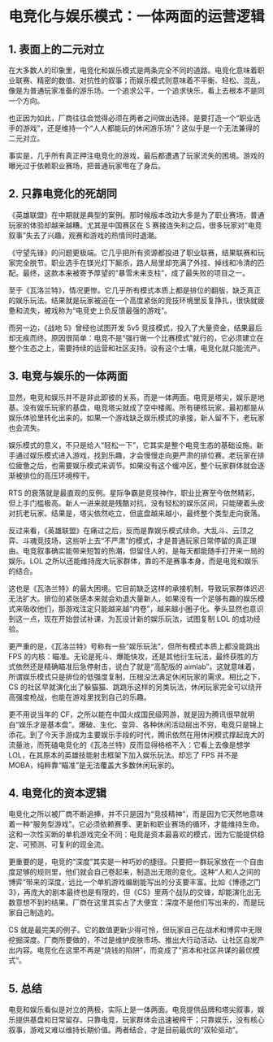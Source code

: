 # 电竞化与娱乐模式：一体两面的运营逻辑
## 1. 表面上的二元对立

在大多数人的印象里，电竞化和娱乐模式是两条完全不同的道路。电竞化意味着职业联赛、精密的数值、对抗性的叙事；而娱乐模式则意味着不平衡、轻松、混乱，像是为普通玩家准备的游乐场。一个追求公平，一个追求快乐，看上去根本不是同一个方向。

也正因为如此，厂商往往会觉得必须在两者之间做出选择。是要打造一个“职业选手的游戏”，还是维持一个“人人都能玩的休闲游乐场”？这似乎是一个无法兼得的二元对立。

事实是，几乎所有真正押注电竞化的游戏，最后都遭遇了玩家流失的困境。游戏的曝光过于依赖职业赛场，把普通玩家甩在了身后。

## 2. 只靠电竞化的死胡同

《英雄联盟》在中期就是典型的案例。那时候版本改动大多是为了职业赛场，普通玩家的体验却越来越糟。尤其是中国赛区在 S 赛接连失利之后，很多玩家对“电竞叙事”失去了兴趣，观赛和游戏的热情同时退潮。

《守望先锋》的问题更极端。它几乎把所有资源都投进了职业联赛，结果联赛和玩家完全脱节。职业选手在镁光灯下厮杀，路人局里却充满了外挂、掉线和冷清的匹配。最终，这款本来被寄予厚望的“暴雪未来支柱”，成了最失败的项目之一。

至于《瓦洛兰特》，情况更惨。它几乎所有模式本质上都是排位的翻版，缺乏真正的娱乐玩法。结果就是玩家被迫在一个高度紧张的竞技环境里反复挣扎，很快就疲惫和流失，被戏称为“电竞史上负反馈最强的游戏”。

而另一边，《战地 5》曾经也试图开发 5v5 竞技模式，投入了大量资金，结果最后却无疾而终。原因很简单：电竞不是“强行做一个比赛模式”就行的，它必须建立在整个生态之上，需要持续的运营和社区支持。没有这个土壤，电竞化就只能流产。

## 3. 电竞与娱乐的一体两面

显然，电竞和娱乐并不是非此即彼的关系，而是一体两面。电竞是塔尖，娱乐是地基。没有娱乐玩家的基盘，电竞塔尖就成了空中楼阁。所有硬核玩家，最初都是从娱乐体验里转化出来的。如果一个游戏缺乏娱乐模式的承接，新人留不下，老玩家也会流失。

娱乐模式的意义，不只是给人“轻松一下”，它其实是整个电竞生态的基础设施。新手通过娱乐模式进入游戏，找到乐趣，才会慢慢走向更严肃的排位赛。老玩家在排位疲惫之后，也需要娱乐模式来调节。如果没有这个缓冲区，整个玩家群体就会逐渐被排位的高压环境榨干。

RTS 的衰落就是最直观的反例。星际争霸是竞技神作，职业比赛至今依然精彩，但上手门槛极高。新人一进来就是残酷对抗，没有轻松的娱乐区间，只能硬着头皮对抗老玩家。结果是，塔尖依然屹立，但底盘越来越小，最终整个类型走向衰落。

反过来看，《英雄联盟》在痛过之后，反而是靠娱乐模式续命。大乱斗、云顶之弈、斗魂竞技场，这些听上去“不严肃”的模式，才是普通玩家日常停留的真正理由。电竞叙事确实能带来短暂的热潮，但留住人的，是每天都能随手打开来一局的娱乐。LOL 之所以还能维持庞大玩家群体，靠的不是赛事本身，而是电竞和娱乐的结合。

这也是《瓦洛兰特》的最大困境。它目前缺乏这样的承接机制，导致玩家群体迟迟无法扩大。排位的紧张感本来就会劝退大量新人，如果没有一个足够有趣的娱乐模式来吸收他们，那游戏注定只能越来越“内卷”，越来越小圈子化。拳头显然也意识到这一点，现在开始尝试补课，为瓦设计新的娱乐玩法，试图复制 LOL 的成功经验。

更严重的是，《瓦洛兰特》号称有一些“娱乐玩法”，但所有模式本质上都没能跳出 FPS 的内核：瞄准。无论是死斗、爆能快攻，还是其他衍生玩法，最终获胜的方式依然还是精确瞄准后急停射击，说白了就是“高配版的 aimlab”。这就意味着，所谓娱乐模式只是排位的低强度复制，压根没法满足休闲玩家的需求。相比之下，CS 的社区早就演化出了躲猫猫、跳跳乐这样的另类玩法，休闲玩家完全可以绕开高强度枪战，也能在游戏里找到自己的乐趣。

更不用说当年的 CF，之所以能在中国火成国民级网游，就是因为腾讯很早就明白“娱乐才是基本盘”。爆破、生化、变异、各种休闲活动层出不穷，电竞只是锦上添花。到了今天手游成为主要娱乐手段的时代，腾讯依然在用休闲模式撑起庞大的流量池，而死磕电竞化的《瓦洛兰特》反而显得格格不入：它看上去像是想学 LOL，在其原本的英雄技能射击框架下加入娱乐玩法。却忘了 FPS 并不是 MOBA，纯粹靠“瞄准”是无法覆盖大多数休闲玩家的。

## 4. 电竞化的资本逻辑

电竞化之所以被厂商不断追捧，并不只是因为“竞技精神”，而是因为它天然地意味着一种“服务型游戏”。它必须依赖赛季、更新和职业赛场的循环，才能维持生命。这和一次性买断的单机游戏完全不同：电竞是资本最喜欢的模式，因为它能提供稳定、可预测、可复利的现金流。

更重要的是，电竞的“深度”其实是一种巧妙的捷径。只要把一群玩家放在一个自由度足够的规则里，他们就会自己卷起来，制造出无限的变化。这种“人和人之间的博弈”带来的深度，远比一个单机游戏编剧能写出的分支要丰富。比如《博德之门 3》，再庞大的剧本最终也是有限的，但《CS》里两个战队的交锋，却能演化出无数意想不到的结果。厂商在这里其实占了大便宜：深度不是他们写出来的，而是玩家自己制造的。

CS 就是最完美的例子。它的数值更新少得可怜，但玩家自己在战术和博弈中无限挖掘深度。厂商所要做的，不过是维护皮肤市场、推出大行动活动、让社区自发产出内容。电竞化在这里不再是“烧钱的陷阱”，而变成了“资本和社区共谋的最优模式”。

## 5. 总结

电竞和娱乐看似是对立的两极，实际上是一体两面。电竞提供品牌和塔尖叙事，娱乐提供基盘和日常留存。只靠电竞，玩家群体会迅速被榨干；只靠娱乐，没有核心叙事，游戏又难以维持长期价值。两者结合，才是目前最优的“双轮驱动”。

